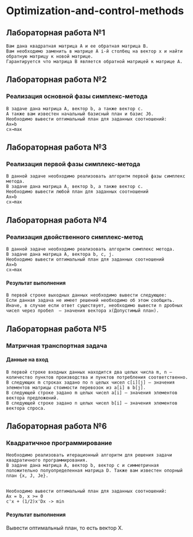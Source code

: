 # Optimization-and-control-methods

## Лабораторная работа №1
```
Вам дана квадратная матрица A и ее обратная матрица B.
Вам необходимо заменить в матрице A i-й столбец на вектор x и найти обратную матрицу к новой матрице.
Гарантируется что матрица B является обратной матрицей к матрице A.
```

## Лабораторная работа №2
### Реализация основной фазы симплекс-метода

```
В задаче дана матрица A, вектор b, а также вектор c.
А также вам известен начальный базисный план и базис Jб​.
Необходимо вывести оптимальный план для заданных соотношений:
Ax=b
cx→max⁡
```

## Лабораторная работа №3
### Реализация первой фазы симплекс-метода

```
В данной задаче необходимо реализовать алгоритм первой фазы симплекс метода.
В задаче дана матрица A, вектор b, а также вектор c.
Необходимо вывести любой план для заданных соотношений
Ax=b
cx→max⁡
```

## Лабораторная работа №4
### Реализация двойственного симплекс-метод

```
В данной задаче необходимо реализовать алгоритм симплекс метода.
В задаче дана матрица A, вектора b, c, j.
Необходимо вывести оптимальный план для заданных соотношений
Ax=b
cx→max⁡
```
#### Результат выполнения

```
В первой строке выходных данных необходимо вывести следующее:
Если данная задача не имеет решений необходимо об этом сообщить.
Иначе, в случае если ответ существует, необходимо вывести n дробных чисел через пробел  — значения вектора x(Допустимый план).
```

## Лабораторная работа №5
### Матричная транспортная задача

#### Данные на вход

```
В первой строке входных данных находится два целых числа m, n — количество пунктов производства и пунктов потребления соответственно.
В следующих m строках задано по n целых чисел c[i][j]​ — значения элементов матрицы стоимости перевозок из a[i] в b[j].
В следующей строке задано m целых чисел a[i] — значения элементов вектора предложений.
В следующей строке задано n целых чисел b[i] — значения элементов вектора спроса.
```

## Лабораторная работа №6
### Квадратичное программирование

```
Необходимо реализовать итерационный алгоритм для решения задачи квадратичного программирования.
В задаче дана матрица A, вектор b, вектор c и симметричная положительно полуопределенная матрица D. Также вам известен опорный план {x, J, Je}.


Необходимо вывести оптимальный план для заданных соотношений:
Ax = b, x >= 0
c'x + (1/2)x'Dx -> min
```
#### Результат выполнения
Вывести оптимальный план, то есть вектор X.